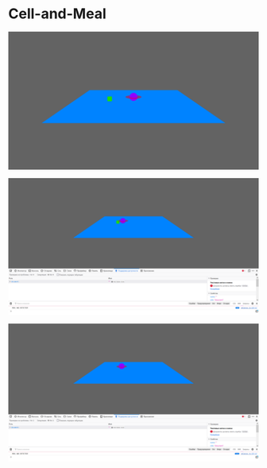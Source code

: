 # Cell-and-Meal

![alt text](https://github.com/quantumbra1n/Cell-and-Meal/blob/master/examples%20images/start.png)

![alt text](https://github.com/quantumbra1n/Cell-and-Meal/blob/master/examples%20images/meal%20was%20detected.png)

![alt text](https://github.com/quantumbra1n/Cell-and-Meal/blob/master/examples%20images/eat%20meal.png)
